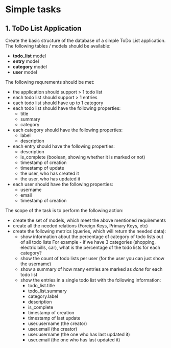 # Simple tasks
## 1. ToDo List Application 
Create the basic structure of the database of a simple ToDo List application.
The following tables / models should be available:
- **todo_list** model
- **entry** model
- **category** model
- **user** model

The following requrements should be met:
- the application should support > 1 todo list
- each todo list should support > 1 entries
- each todo list should have up to 1 category
- each todo list should have the following properties:
    - title
    - summary
    - category
- each category should have the following properties:
    - label
    - description
- each entry should have the following properties:
    - description
    - is_complete (boolean, showing whether it is marked or not)
    - timestamp of creation
    - timestamp of update
    - the user, who has created it
    - the user, who has updated it
- each user should have the following properties:
    - username
    - email
    - timestamp of creation

The scope of the task is to perform the following action:
- create the set of models, which meet the above mentioned requirements
- create all the needed relations (Foreign Keys, Primary Keys, etc)
- create the following metrics (queries, which will return the needed data):
    - show information about the percentage of category of todo lists out of all todo lists
    For example - if we have 3 categories (shopping, electric bills, car), what is the percentage of the todo lists for each category?
    - show the count of todo lists per user (for the user you can just show the username)
    - show a summary of how many entries are marked as *done* for each todo list
    - show the entries in a single todo list with the following information:
        - todo_list.title
        - todo_list.summary
        - category.label
        - description
        - is_complete
        - timestamp of creation
        - timestamp of last update
        - user.username (the creator)
        - user.email (the creator)
        - user.username (the one who has last updated it)
        - user.email (the one who has last updated it)


